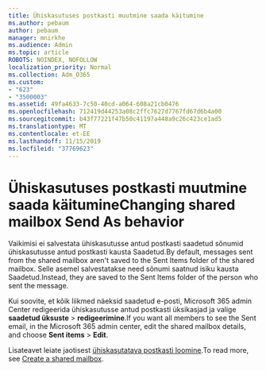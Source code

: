 ```yaml
---
title: Ühiskasutuses postkasti muutmine saada käitumine
ms.author: pebaum
author: pebaum
manager: mnirkhe
ms.audience: Admin
ms.topic: article
ROBOTS: NOINDEX, NOFOLLOW
localization_priority: Normal
ms.collection: Adm_O365
ms.custom:
- "623"
- "3500003"
ms.assetid: 49fa4633-7c50-40cd-a064-608a21cb0476
ms.openlocfilehash: 712419d44253a08c2ffc7627d7767fd67d6b4a00
ms.sourcegitcommit: b43f77221f47b50c41197a448a9c26c423ce1ad5
ms.translationtype: MT
ms.contentlocale: et-EE
ms.lasthandoff: 11/15/2019
ms.locfileid: "37769623"
---
```

# <a name="changing-shared-mailbox-send-as-behavior"></a><span data-ttu-id="a890c-102">Ühiskasutuses postkasti muutmine saada käitumine</span><span class="sxs-lookup"><span data-stu-id="a890c-102">Changing shared mailbox Send As behavior</span></span>

<span data-ttu-id="a890c-103">Vaikimisi ei salvestata ühiskasutusse antud postkasti saadetud sõnumid ühiskasutusse antud postkasti kausta Saadetud.</span><span class="sxs-lookup"><span data-stu-id="a890c-103">By default, messages sent from the shared mailbox aren't saved to the Sent Items folder of the shared mailbox.</span></span> <span data-ttu-id="a890c-104">Selle asemel salvestatakse need sõnumi saatnud isiku kausta Saadetud.</span><span class="sxs-lookup"><span data-stu-id="a890c-104">Instead, they are saved to the Sent Items folder of the person who sent the message.</span></span>
  
<span data-ttu-id="a890c-105">Kui soovite, et kõik liikmed näeksid saadetud e-posti, Microsoft 365 admin Center redigeerida ühiskasutusse antud postkasti üksikasjad ja valige **saadetud üksuste** \> **redigeerimine**.</span><span class="sxs-lookup"><span data-stu-id="a890c-105">If you want all members to see the Sent email, in the Microsoft 365 admin center, edit the shared mailbox details, and choose **Sent items** \> **Edit**.</span></span>
  
<span data-ttu-id="a890c-106">Lisateavet leiate jaotisest [ühiskasutatava postkasti loomine](https://docs.microsoft.com/office365/admin/email/create-a-shared-mailbox).</span><span class="sxs-lookup"><span data-stu-id="a890c-106">To read more, see [Create a shared mailbox](https://docs.microsoft.com/office365/admin/email/create-a-shared-mailbox).</span></span>
  